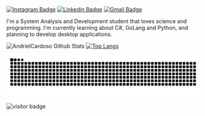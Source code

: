 
[![Instagram Badge](https://img.shields.io/badge/-@cardosoandriel-6633cc?style=flat-square&labelColor=6633cc&logo=instagram&logoColor=white&link=https://www.instagram.com/cardosoandriel/)](https://www.instagram.com/cardosoandriel/) 
[![Linkedin Badge](https://img.shields.io/badge/-Andriel%20Cardoso-6633cc?style=flat-square&logo=Linkedin&logoColor=white&link=https://www.linkedin.com/in/andriel-cardoso-79a29314b/)](https://www.linkedin.com/in/andriel-cardoso-79a29314b/) 
[![Gmail Badge](https://img.shields.io/badge/-andrielvcardoso2@gmail.com-6633cc?style=flat-square&logo=Gmail&logoColor=white&link=mailto:andrielvcardoso2@gmail.com)](mailto:andrielvcardoso2@gmail.com)

I'm a System Analysis and Development student that loves science and programming.
I'm currently learning about C#, GoLang and Python, and planning to develop desktop applications.


![AndrielCardoso Github Stats](https://github-readme-stats.vercel.app/api?username=AndrielCardoso&show_icons=true&count_private=true&theme=tokyonight)
[![Top Langs](https://github-readme-stats.vercel.app/api/top-langs/?username=AndrielCardoso&layout=compact&langs_count=10&theme=tokyonight)](https://github.com/AndrielCardoso)

![Snake animation](https://github.com/AndrielCardoso/AndrielCardoso/blob/output/github-contribution-grid-snake.svg)

![visitor badge](https://visitor-badge.glitch.me/badge?page_id=AndrielCardoso.visitor-badge)
